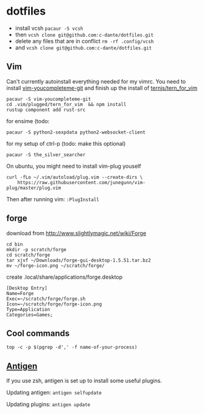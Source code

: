 # dotfiles

+ install vcsh `pacaur -S vcsh`
+ then `vcsh clone git@github.com:c-dante/dotfiles.git`
+ delete any files that are in conflict `rm -rf .config/vcsh`
+ and `vcsh clone git@github.com:c-dante/dotfiles.git`

## Vim
Can't currently autoinstall everything needed for my vimrc.
You need to install [vim-youcompleteme-git](https://aur.archlinux.org/packages/vim-youcompleteme-git/)
and finish up the install of [ternjs/tern_for_vim](https://github.com/ternjs/tern_for_vim)
```
pacaur -S vim-youcompleteme-git
cd .vim/plugged/tern_for_vim  && npm install
rustup component add rust-src
```

for ensime (todo:
```
pacaur -S python2-sexpdata python2-websocket-client
```

for my setup of ctrl-p (todo: make this optional)
```
pacaur -S the_silver_searcher
```

On ubuntu, you might need to install vim-plug youself
```
curl -fLo ~/.vim/autoload/plug.vim --create-dirs \
    https://raw.githubusercontent.com/junegunn/vim-plug/master/plug.vim
```

Then after running vim: `:PlugInstall`

## forge
download from http://www.slightlymagic.net/wiki/Forge
```
cd bin
mkdir -p scratch/forge
cd scratch/forge
tar xjvf ~/Downloads/forge-gui-desktop-1.5.51.tar.bz2
mv ~/forge-icon.png ~/scratch/forge/
```

create .local/share/applications/forge.desktop
```
[Desktop Entry]
Name=Forge
Exec=~/scratch/forge/forge.sh
Icon=~/scratch/forge/forge-icon.png
Type=Application
Categories=Games;
```

## Cool commands
`top -c -p $(pgrep -d',' -f name-of-your-process)`

## [Antigen](https://github.com/zsh-users/antigen/)
If you use zsh, antigen is set up to install some useful plugins.

Updating antigen: `antigen selfupdate`

Updating plugins: `antigen update`


